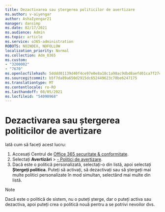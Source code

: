 ```yaml
---
title: Dezactivarea sau ștergerea politicilor de avertizare
ms.author: v-aiyengar
author: AshaIyengar21
manager: dansimp
ms.date: 02/17/2021
ms.audience: Admin
ms.topic: article
ms.service: o365-administration
ROBOTS: NOINDEX, NOFOLLOW
localization_priority: Normal
ms.collection: Adm_O365
ms.custom:
- "3200002"
- "7670"
ms.openlocfilehash: 5dddd01139d40f4ce97e0e8a18c1a98ac9dbd8aefd01ca7f27c9b30eb532701a
ms.sourcegitcommit: b5f7da89a650d2915dc652449623c78be6247175
ms.translationtype: MT
ms.contentlocale: ro-RO
ms.lasthandoff: 08/05/2021
ms.locfileid: "54090968"
---
```

# <a name="turn-off-or-delete-alert-policies"></a>Dezactivarea sau ștergerea politicilor de avertizare

Iată cum să faceți acest lucru:

1. Accesați Centrul de [Office 365 securitate & conformitate](https://go.microsoft.com/fwlink/p/?linkid=2077143).
1. Selectați **Avertizări**  >  [- Politici de avertizare](https://go.microsoft.com/fwlink/?linkid=2103208).
1. Dacă este o politică personalizată, selectați-o din listă, apoi selectați **Ștergeți politica**. Puteți să activați, să dezactivați sau să ștergeți mai multe politici personalizate în mod simultan, selectând mai multe din listă.

> [!NOTE]
> Dacă este o politică de sistem, nu o puteți șterge, dar o puteți activa sau dezactiva, apoi puteți crea o politică nouă pentru a se potrivi nevoilor dvs.
